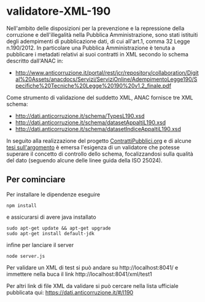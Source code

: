 # validatore-XML-190

Nell'ambito delle disposizioni per la prevenzione e la repressione della corruzione e dell'illegalità nella Pubblica Amministrazione, sono stati istituiti degli adempimenti di pubblicazione dati, di cui all'art.1, comma 32 Legge n.190/2012. In particolare una Pubblica Amministrazione è tenuta a pubblicare i metadati relativi ai suoi contratti in XML secondo lo schema descritto dall'ANAC in:

- http://www.anticorruzione.it/portal/rest/jcr/repository/collaboration/Digital%20Assets/anacdocs/Servizi/ServiziOnline/AdempimentoLegge190/Specifiche%20Tecniche%20Legge%20190%20v1.2_finale.pdf

Come strumento di validazione del suddetto XML, ANAC fornisce tre XML schema:

- http://dati.anticorruzione.it/schema/TypesL190.xsd
- http://dati.anticorruzione.it/schema/datasetAppaltiL190.xsd
- http://dati.anticorruzione.it/schema/datasetIndiceAppaltiL190.xsd

In seguito alla realizzazione del progetto [ContrattiPubblici.org](https://contrattipubblici.org) e di alcune [tesi sull'argomento](https://www.slideshare.net/synapta/analisi-della-qualit-dei-dati-di-contrattipubbliciorg) è emersa l'esigenza di un validatore che potesse superare il concetto di controllo dello schema, focalizzandosi sulla qualità del dato (seguendo alcune delle linee guida della ISO 25024).

## Per cominciare

Per installare le dipendenze eseguire

```
npm install
```
e assicurarsi di avere java installato

```
sudo apt-get update && apt-get upgrade
sudo apt-get install default-jdk

```

infine per lanciare il server

```
node server.js
```

Per validare un XML di test si può andare su http://localhost:8041/ e immettere nella buca il link http://localhost:8041/xml/test1

Per altri link di file XML da validare si può cercare nella lista ufficiale pubblicata qui: https://dati.anticorruzione.it/#/l190

